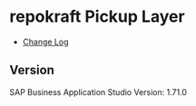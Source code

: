 # repokraft Pickup Layer

- [Change Log](DOCU/CHANGELOG.md)


## Version

SAP Business Application Studio
Version: 1.71.0